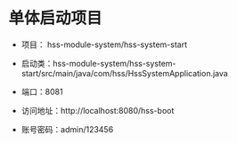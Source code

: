# 单体启动项目
- 项目： hss-module-system/hss-system-start
- 启动类：hss-module-system/hss-system-start/src/main/java/com/hss/HssSystemApplication.java

- 端口：8081
- 访问地址：http://localhost:8080/hss-boot
- 账号密码：admin/123456

